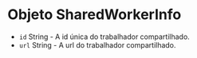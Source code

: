 # Objeto SharedWorkerInfo

* `id` String - A id única do trabalhador compartilhado.
* `url` String - A url do trabalhador compartilhado.
